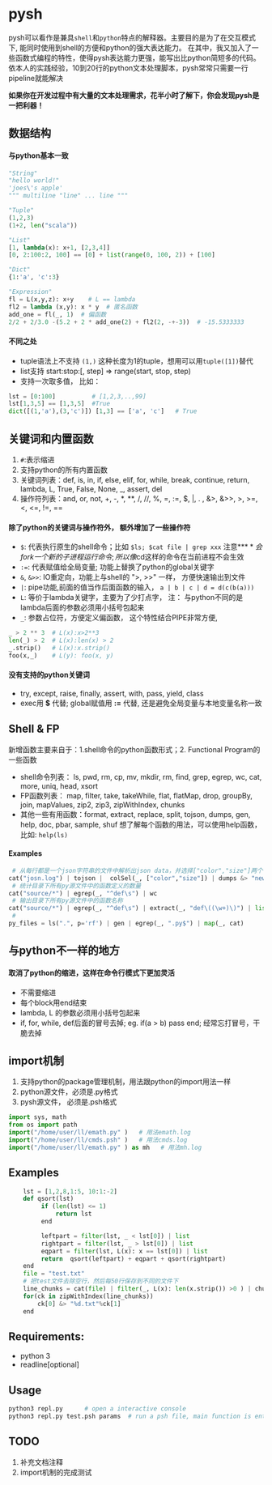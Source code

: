 
# pysh

pysh可以看作是兼具`shell`和`python`特点的解释器。主要目的是为了在交互模式下, 能同时使用到shell的方便和python的强大表达能力。
在其中，我又加入了一些函数式编程的特性，使得pysh表达能力更强，能写出比python简短多的代码。 
依本人的实践经验，10到20行的python文本处理脚本，pysh常常只需要一行pipeline就能解决

 **如果你在开发过程中有大量的文本处理需求，花半小时了解下，你会发现pysh是一把利器！**


## 数据结构

#### 与python基本一致

```python
"String" 
"hello world!" 
'joes\'s apple' 
""" multiline "line" ... line """

"Tuple"   
(1,2,3) 
(1+2, len("scala"))

"List"    
[1, lambda(x): x+1, [2,3,4]] 
[0, 2:100:2, 100] == [0] + list(range(0, 100, 2)) + [100] 

"Dict"
{1:'a', 'c':3}

"Expression"
fl = L(x,y,z): x+y    # L == lambda
fl2 = lambda (x,y): x * y  # 匿名函数
add_one = fl(_, 1)  # 偏函数
2/2 + 2/3.0 -(5.2 + 2 * add_one(2) + fl2(2, -+-3))  # -15.5333333
```

#### 不同之处

- tuple语法上不支持 `(1,)` 这种长度为1的tuple，想用可以用`tuple([1])`替代
- list支持 start:stop:[, step] => range(start, stop, step)
- 支持一次取多值， 比如：
```python
lst = [0:100]          # [1,2,3,..,99]
lst[1,3,5] == [1,3,5]  #True
dict([(1,'a'),(3,'c')]) [1,3] == ['a', 'c']   # True
```


## 关键词和内置函数

1.  `#`:表示缩进
2.  支持python的所有内置函数
3.  关键词列表：def, is, in, if, else, elif, for, while, break, continue, return, lambda, L, True, False, None, _, assert, del 
4.  操作符列表：and, or, not, +, -, *, **, /, //, %, =, :=, $, |, . , &>, &>>, >, >=, <, <=, !=, ==  

#### 除了python的关键词与操作符外， 额外增加了一些操作符

- `$`: 代表执行原生的shell命令；比如 `$ls; $cat file | grep xxx`  注意**$** 会fork一个新的子进程运行命令; 所以像$cd这样的命令在当前进程不会生效
- `:=`: 代表赋值给全局变量; 功能上替换了python的global关键字
- `&`, `&>>`:  IO重定向，功能上与shell的 ">, >>" 一样， 方便快速输出到文件
- `|`: pipe功能,前面的值当作后面函数的输入， `a | b | c | d = d(c(b(a)))`
- `L`: 等价于lambda关键字，主要为了少打点字， 注： 与python不同的是lambda后面的参数必须用小括号包起来
- `_`: 参数占位符，方便定义偏函数， 这个特性结合PIPE非常方便, 

```python
_ > 2 ** 3  # L(x):x>2**3
len(_) > 2  # L(x):len(x) > 2
_.strip()   # L(x):x.strip()
foo(x,_)    # L(y): foo(x, y)
```

#### 没有支持的python关键词

- try, except, raise, finally, assert, with, pass, yield, class
- exec用 **$** 代替; global赋值用 **:=** 代替, 还是避免全局变量与本地变量名称一致


## Shell & FP

新增函数主要来自于：1.shell命令的python函数形式；2. Functional Program的一些函数

- shell命令列表： ls, pwd, rm, cp, mv, mkdir, rm, find, grep, egrep, wc, cat, more, uniq, head, xsort
- FP函数列表： map, filter, take, takeWhile, flat, flatMap, drop, groupBy, join, mapValues, zip2, zip3, zipWithIndex, chunks
- 其他一些有用函数：format, extract, replace, split, tojson, dumps, gen, help, doc, pbar, sample, shuf
想了解每个函数的用法，可以使用help函数，比如: `help(ls)`

#### Examples

```python
 # 从每行都是一个json字符串的文件中解析出json data，并选择["color","size"]两个字段，重新写入新的文件
cat("josn.log") | tojson |  colSel(_, ["color","size"]) | dumps &> "new_json.log"
 # 统计目录下所有py源文件中的函数定义的数量
cat("source/*") | egrep(_, "^def\s") | wc 
 # 输出目录下所有py源文件中的函数名称
cat("source/*") | egrep(_, "^def\s") | extract(_, "def\((\w+)\)") | list
 # 
py_files = ls(".", p='rf') | gen | egrep(_, ".py$") | map(_, cat) 
```

## 与python不一样的地方

#### 取消了python的缩进，这样在命令行模式下更加灵活

- 不需要缩进
- 每个block用end结束
- lambda, L 的参数必须用小括号包起来
- if, for, while, def后面的冒号去掉;  eg. if(a > b) pass end;  经常忘打冒号，干脆去掉 

## import机制

1.  支持python的package管理机制，用法跟python的import用法一样
2.  python源文件，必须是.py格式
3.  pysh源文件， 必须是.psh格式

```python
import sys, math
from os import path
import("/home/user/ll/emath.py" )   # 用法emath.log  
import("/home/user/ll/cmds.psh" )   # 用法cmds.log  
import("/home/user/ll/emath.py" ) as mh   # 用法mh.log  
```

## Examples

```python
    lst = [1,2,8,1:5, 10:1:-2]
    def qsort(lst)
         if (len(lst) <= 1)
             return lst
         end

         leftpart = filter(lst, _ < lst[0]) | list
         rightpart = filter(lst, _ > lst[0]) | list
         eqpart = filter(lst, L(x): x == lst[0]) | list
         return  qsort(leftpart) + eqpart + qsort(rightpart)
    end
    file = "test.txt"
	# 把test文件去除空行，然后每50行保存到不同的文件下
    line_chunks = cat(file) | filter(_, L(x): len(x.strip()) >0 ) | chunks(_, 50)
    for(ck in zipWithIndex(line_chunks))
        ck[0] &> "%d.txt"%ck[1]
    end
```

## Requirements:
- python 3
- readline[optional]

## Usage

```sh
python3 repl.py      # open a interactive console
python3 repl.py test.psh params  # run a psh file, main function is entry point
```


## TODO
1. 补充文档注释
2. import机制的完成测试

